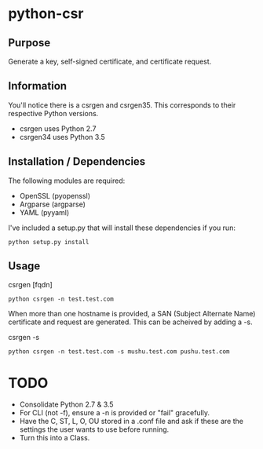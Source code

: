 # python-csr
## Purpose
Generate a key, self-signed certificate, and certificate request.

## Information
You'll notice there is a csrgen and csrgen35. This corresponds to their respective Python versions.
- csrgen uses Python 2.7
- csrgen34 uses Python 3.5

## Installation / Dependencies
The following modules are required:
- OpenSSL (pyopenssl)
- Argparse (argparse)
- YAML (pyyaml)

I've included a setup.py that will install these dependencies if you run:
```
python setup.py install
```

## Usage
csrgen [fqdn]

```
python csrgen -n test.test.com
```

When more than one hostname is provided, a SAN (Subject Alternate Name)
certificate and request are generated.  This can be acheived by adding a -s.

csrgen <hostname> -s <san0> <san1>

```
python csrgen -n test.test.com -s mushu.test.com pushu.test.com
```

# TODO
- Consolidate Python 2.7 & 3.5
- For CLI (not -f), ensure a -n is provided or "fail" gracefully.
- Have the C, ST, L, O, OU stored in a .conf file and ask if
   these are the settings the user wants to use before running.
- Turn this into a Class.
